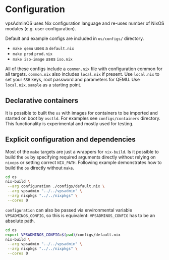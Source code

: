 # Configuration

vpsAdminOS uses Nix configuration language and re-uses
number of NixOS modules (e.g. user configuration).

Default and example configs are included in `os/configs/` directory.
- `make qemu` uses a `default.nix`
- `make prod` `prod.nix`
- `make iso-image` uses `iso.nix`

All of these configs include a `common.nix` file with configuration
common for all targets. `common.nix` also includes `local.nix` if present.
Use `local.nix` to set your `SSH` keys, root password and parameters for QEMU.
Use `local.nix.sample` as a starting point.

## Declarative containers

It is possible to built the `os` with images for containers to be imported and started on boot by `osctld`. For examples
see `configs/containers` directory. This functionality is experimental and mostly used for testing.

## Explicit configuration and dependencies

Most of the `make` targets are just a wrappers for `nix-build`. Is it possible
to build the `os` by specifying required arguments directly without relying on
`nixops` or setting correct `NIX_PATH`. Following example demonstrates how
to build the `os` directly without `make`.

```bash
cd os
nix-build \
 --arg configuration ./configs/default.nix \
 --arg vpsadmin "../../vpsadmin" \
 --arg nixpkgs "../../nixpkgs" \
 --cores 0
```

`configuration` can also be passed via environmental variable `VPSADMINOS_CONFIG`, so this is equivalent:
`VPSADMINOS_CONFIG` has to be an absolute path.

```bash
cd os
export VPSADMINOS_CONFIG=$(pwd)/configs/default.nix
nix-build \
 --arg vpsadmin "../../vpsadmin" \
 --arg nixpkgs "../../nixpkgs" \
 --cores 0
```
